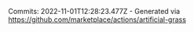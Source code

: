 Commits: 2022-11-01T12:28:23.477Z - Generated via https://github.com/marketplace/actions/artificial-grass
<br>
